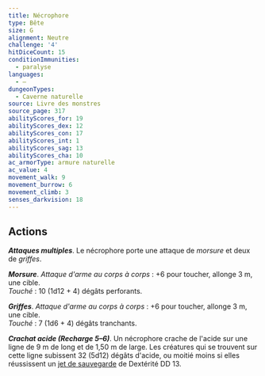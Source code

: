 ```yaml
---
title: Nécrophore
type: Bête
size: G
alignment: Neutre
challenge: '4'
hitDiceCount: 15
conditionImmunities:
  - paralyse
languages:
  - —
dungeonTypes:
  - Caverne naturelle
source: Livre des monstres
source_page: 317
abilityScores_for: 19
abilityScores_dex: 12
abilityScores_con: 17
abilityScores_int: 1
abilityScores_sag: 13
abilityScores_cha: 10
ac_armorType: armure naturelle
ac_value: 4
movement_walk: 9
movement_burrow: 6
movement_climb: 3
senses_darkvision: 18
---
```

## Actions
_**Attaques multiples**_. Le nécrophore porte une attaque de _morsure_ et deux de _griffes_.

_**Morsure**_. _Attaque d'arme au corps à corps_ : +6 pour toucher, allonge 3 m, une cible.  
_Touché_ : 10 (1d12 + 4) dégâts perforants.

_**Griffes**_. _Attaque d'arme au corps à corps_ : +6 pour toucher, allonge 3 m, une cible.  
_Touché_ : 7 (1d6 + 4) dégâts tranchants.

_**Crachat acide (Recharge 5–6)**_. Un nécrophore crache de l'acide sur une ligne de 9 m de long et de 1,50 m de large. Les créatures qui se trouvent sur cette ligne subissent 32 (5d12) dégâts d'acide, ou moitié moins si elles réussissent un [jet de sauvegarde](/utiliser-les-caracteristiques/#jets-de-sauvegarde) de Dextérité DD 13.
